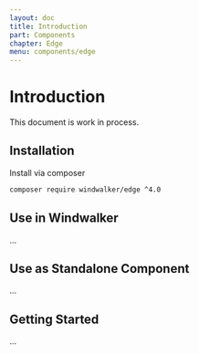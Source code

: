 ```yaml
---
layout: doc
title: Introduction
part: Components
chapter: Edge
menu: components/edge
---
```


# Introduction

This document is work in process.

## Installation

Install via composer

```bash
composer require windwalker/edge ^4.0
```

## Use in Windwalker

...

## Use as Standalone Component

...

## Getting Started

...
